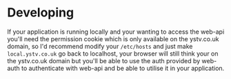 # Developing

If your application is running locally and your wanting to access the web-api you'll need the permission cookie which is only available on the ystv.co.uk domain, so I'd recommend modify your `/etc/hosts` and just make `local.ystv.co.uk` go back to localhost, your browser will still think your on the ystv.co.uk domain but you'll be able to use the auth provided by web-auth to authenticate with web-api and be able to utilise it in your application.
